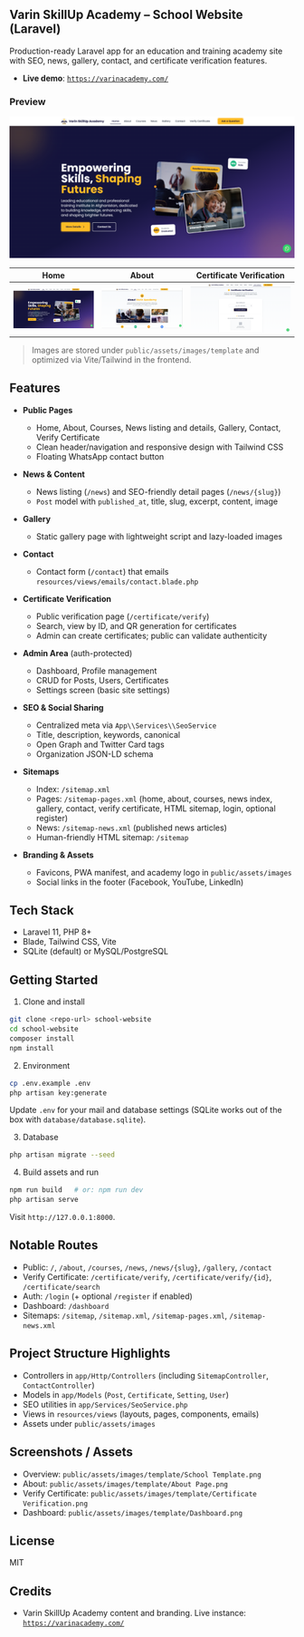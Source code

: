 ## Varin SkillUp Academy – School Website (Laravel)

Production-ready Laravel app for an education and training academy site with SEO, news, gallery, contact, and certificate verification features.

- **Live demo**: [`https://varinacademy.com/`](https://varinacademy.com/)

### Preview

![Template Overview](public/assets/images/template/School%20Template.png)

| Home | About | Certificate Verification |
| --- | --- | --- |
| ![Home](public/assets/images/template/School%20Template.png) | ![About](public/assets/images/template/About%20Page.png) | ![Verify](public/assets/images/template/Certificate%20Verification.png) |

> Images are stored under `public/assets/images/template` and optimized via Vite/Tailwind in the frontend.

## Features

- **Public Pages**
  - Home, About, Courses, News listing and details, Gallery, Contact, Verify Certificate
  - Clean header/navigation and responsive design with Tailwind CSS
  - Floating WhatsApp contact button

- **News & Content**
  - News listing (`/news`) and SEO-friendly detail pages (`/news/{slug}`)
  - `Post` model with `published_at`, title, slug, excerpt, content, image

- **Gallery**
  - Static gallery page with lightweight script and lazy-loaded images

- **Contact**
  - Contact form (`/contact`) that emails `resources/views/emails/contact.blade.php`

- **Certificate Verification**
  - Public verification page (`/certificate/verify`)
  - Search, view by ID, and QR generation for certificates
  - Admin can create certificates; public can validate authenticity

- **Admin Area** (auth-protected)
  - Dashboard, Profile management
  - CRUD for Posts, Users, Certificates
  - Settings screen (basic site settings)

- **SEO & Social Sharing**
  - Centralized meta via `App\\Services\\SeoService`
  - Title, description, keywords, canonical
  - Open Graph and Twitter Card tags
  - Organization JSON-LD schema

- **Sitemaps**
  - Index: `/sitemap.xml`
  - Pages: `/sitemap-pages.xml` (home, about, courses, news index, gallery, contact, verify certificate, HTML sitemap, login, optional register)
  - News: `/sitemap-news.xml` (published news articles)
  - Human-friendly HTML sitemap: `/sitemap`

- **Branding & Assets**
  - Favicons, PWA manifest, and academy logo in `public/assets/images`
  - Social links in the footer (Facebook, YouTube, LinkedIn)

## Tech Stack

- Laravel 11, PHP 8+
- Blade, Tailwind CSS, Vite
- SQLite (default) or MySQL/PostgreSQL

## Getting Started

1) Clone and install

```bash
git clone <repo-url> school-website
cd school-website
composer install
npm install
```

2) Environment

```bash
cp .env.example .env
php artisan key:generate
```

Update `.env` for your mail and database settings (SQLite works out of the box with `database/database.sqlite`).

3) Database

```bash
php artisan migrate --seed
```

4) Build assets and run

```bash
npm run build   # or: npm run dev
php artisan serve
```

Visit `http://127.0.0.1:8000`.

## Notable Routes

- Public: `/`, `/about`, `/courses`, `/news`, `/news/{slug}`, `/gallery`, `/contact`
- Verify Certificate: `/certificate/verify`, `/certificate/verify/{id}`, `/certificate/search`
- Auth: `/login` (+ optional `/register` if enabled)
- Dashboard: `/dashboard`
- Sitemaps: `/sitemap`, `/sitemap.xml`, `/sitemap-pages.xml`, `/sitemap-news.xml`

## Project Structure Highlights

- Controllers in `app/Http/Controllers` (including `SitemapController`, `ContactController`)
- Models in `app/Models` (`Post`, `Certificate`, `Setting`, `User`)
- SEO utilities in `app/Services/SeoService.php`
- Views in `resources/views` (layouts, pages, components, emails)
- Assets under `public/assets/images`

## Screenshots / Assets

- Overview: `public/assets/images/template/School Template.png`
- About: `public/assets/images/template/About Page.png`
- Verify Certificate: `public/assets/images/template/Certificate Verification.png`
- Dashboard: `public/assets/images/template/Dashboard.png`

## License

MIT

## Credits

- Varin SkillUp Academy content and branding. Live instance: [`https://varinacademy.com/`](https://varinacademy.com/)
